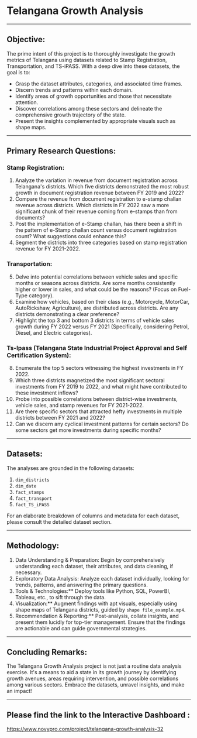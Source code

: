 


# Telangana Growth Analysis

---

## Objective:
The prime intent of this project is to thoroughly investigate the growth metrics of Telangana using datasets related to Stamp Registration, Transportation, and TS-iPASS. With a deep dive into these datasets, the goal is to:
- Grasp the dataset attributes, categories, and associated time frames.
- Discern trends and patterns within each domain.
- Identify areas of growth opportunities and those that necessitate attention.
- Discover correlations among these sectors and delineate the comprehensive growth trajectory of the state.
- Present the insights complemented by appropriate visuals such as shape maps.

---

## Primary Research Questions:

### Stamp Registration:
1. Analyze the variation in revenue from document registration across Telangana's districts. Which five districts demonstrated the most robust growth in document registration revenue between FY 2019 and 2022?
2. Compare the revenue from document registration to e-stamp challan revenue across districts. Which districts in FY 2022 saw a more significant chunk of their revenue coming from e-stamps than from documents?
3. Post the implementation of e-Stamp challan, has there been a shift in the pattern of e-Stamp challan count versus document registration count? What suggestions could enhance this?
4. Segment the districts into three categories based on stamp registration revenue for FY 2021-2022.

### Transportation:
5. Delve into potential correlations between vehicle sales and specific months or seasons across districts. Are some months consistently higher or lower in sales, and what could be the reasons? (Focus on Fuel-Type category).
6. Examine how vehicles, based on their class (e.g., Motorcycle, MotorCar, AutoRickshaw, Agriculture), are distributed across districts. Are any districts demonstrating a clear preference?
7. Highlight the top 3 and bottom 3 districts in terms of vehicle sales growth during FY 2022 versus FY 2021 (Specifically, considering Petrol, Diesel, and Electric categories).

### Ts-Ipass (Telangana State Industrial Project Approval and Self Certification System):
8. Enumerate the top 5 sectors witnessing the highest investments in FY 2022.
9. Which three districts magnetized the most significant sectoral investments from FY 2019 to 2022, and what might have contributed to these investment inflows?
10. Probe into possible correlations between district-wise investments, vehicle sales, and stamp revenues for FY 2021-2022.
11. Are there specific sectors that attracted hefty investments in multiple districts between FY 2021 and 2022?
12. Can we discern any cyclical investment patterns for certain sectors? Do some sectors get more investments during specific months?

---

## Datasets:
The analyses are grounded in the following datasets:
1. `dim_districts`
2. `dim_date`
3. `fact_stamps`
4. `fact_transport`
5. `fact_TS_iPASS`

For an elaborate breakdown of columns and metadata for each dataset, please consult the detailed dataset section.

---

## Methodology:
1. Data Understanding & Preparation: Begin by comprehensively understanding each dataset, their attributes, and data cleaning, if necessary.
2. Exploratory Data Analysis: Analyze each dataset individually, looking for trends, patterns, and answering the primary questions.
3. Tools & Technologies:** Deploy tools like Python, SQL, PowerBI, Tableau, etc., to sift through the data.
4. Visualization:** Augment findings with apt visuals, especially using shape maps of Telangana districts, guided by `shape file_example.mp4`.
5. Recommendation & Reporting:** Post-analysis, collate insights, and present them lucidly for top-tier management. Ensure that the findings are actionable and can guide governmental strategies.

---

## Concluding Remarks:
The Telangana Growth Analysis project is not just a routine data analysis exercise. It's a means to aid a state in its growth journey by identifying growth avenues, areas requiring intervention, and possible correlations among various sectors. Embrace the datasets, unravel insights, and make an impact!

---
## Please find the link to the Interactive Dashboard :
https://www.novypro.com/project/telangana-growth-analysis-32



